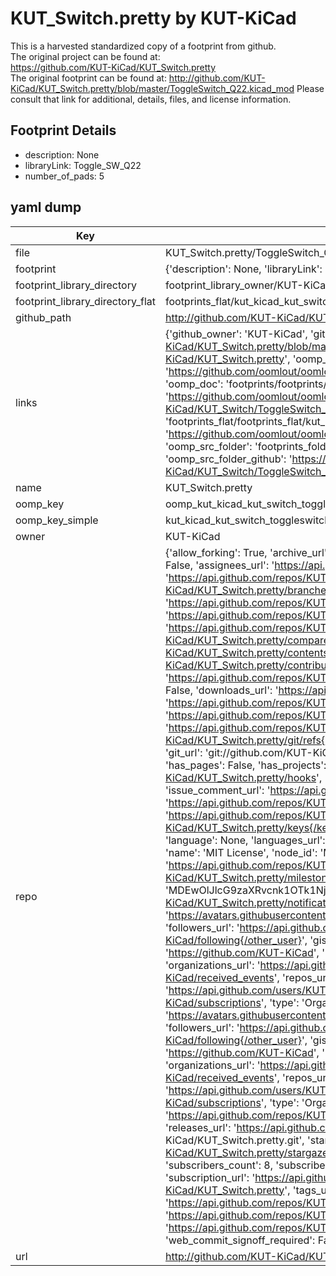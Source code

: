 # KUT_Switch.pretty by KUT-KiCad  
This is a harvested standardized copy of a footprint from github.  
The original project can be found at:  
https://github.com/KUT-KiCad/KUT_Switch.pretty  
The original footprint can be found at:
http://github.com/KUT-KiCad/KUT_Switch.pretty/blob/master/ToggleSwitch_Q22.kicad_mod
Please consult that link for additional, details, files, and license information.  
## Footprint Details
* description: None  
* libraryLink: Toggle_SW_Q22  
* number_of_pads: 5  
## yaml dump  
| Key | Value |  
| --- | --- |  
| file | KUT_Switch.pretty/ToggleSwitch_Q22.kicad_mod |  
| footprint | {'description': None, 'libraryLink': 'Toggle_SW_Q22', 'number_of_pads': 5} |  
| footprint_library_directory | footprint_library_owner/KUT-KiCad_KUT_Switch.pretty |  
| footprint_library_directory_flat | footprints_flat/kut_kicad_kut_switch_toggleswitch_q22/working |  
| github_path | http://github.com/KUT-KiCad/KUT_Switch.pretty/blob/master/ToggleSwitch_Q22.kicad_mod |  
| links | {'github_owner': 'KUT-KiCad', 'github_repo_name': 'KUT_Switch.pretty', 'github_src': 'http://github.com/KUT-KiCad/KUT_Switch.pretty/blob/master/ToggleSwitch_Q22.kicad_mod', 'github_src_repo': 'https://github.com/KUT-KiCad/KUT_Switch.pretty', 'oomp_bot': 'footprints/kut_kicad_kut_switch_toggleswitch_q22/working', 'oomp_bot_github': 'https://github.com/oomlout/oomlout_oomp_footprint_bot/tree/main/footprints/kut_kicad_kut_switch_toggleswitch_q22/working', 'oomp_doc': 'footprints/footprints/KUT-KiCad/KUT_Switch/ToggleSwitch_Q22/working/', 'oomp_doc_github': 'https://github.com/oomlout/oomlout_oomp_footprint_doc/tree/main/footprints/footprints/KUT-KiCad/KUT_Switch/ToggleSwitch_Q22/working', 'oomp_src_flat': 'footprints_flat/footprints_flat/kut_kicad_kut_switch_toggleswitch_q22/working', 'oomp_src_flat_github': 'https://github.com/oomlout/oomlout_oomp_footprint_src/tree/main/footprints_flat/kut_kicad_kut_switch_toggleswitch_q22/working', 'oomp_src_folder': 'footprints_folder/footprints_folder/KUT-KiCad/KUT_Switch/ToggleSwitch_Q22/working', 'oomp_src_folder_github': 'https://github.com/oomlout/oomlout_oomp_footprint_src/tree/main/footprints_folder/KUT-KiCad/KUT_Switch/ToggleSwitch_Q22/working'} |  
| name | KUT_Switch.pretty |  
| oomp_key | oomp_kut_kicad_kut_switch_toggleswitch_q22 |  
| oomp_key_simple | kut_kicad_kut_switch_toggleswitch_q22 |  
| owner | KUT-KiCad |  
| repo | {'allow_forking': True, 'archive_url': 'https://api.github.com/repos/KUT-KiCad/KUT_Switch.pretty/{archive_format}{/ref}', 'archived': False, 'assignees_url': 'https://api.github.com/repos/KUT-KiCad/KUT_Switch.pretty/assignees{/user}', 'blobs_url': 'https://api.github.com/repos/KUT-KiCad/KUT_Switch.pretty/git/blobs{/sha}', 'branches_url': 'https://api.github.com/repos/KUT-KiCad/KUT_Switch.pretty/branches{/branch}', 'clone_url': 'https://github.com/KUT-KiCad/KUT_Switch.pretty.git', 'collaborators_url': 'https://api.github.com/repos/KUT-KiCad/KUT_Switch.pretty/collaborators{/collaborator}', 'comments_url': 'https://api.github.com/repos/KUT-KiCad/KUT_Switch.pretty/comments{/number}', 'commits_url': 'https://api.github.com/repos/KUT-KiCad/KUT_Switch.pretty/commits{/sha}', 'compare_url': 'https://api.github.com/repos/KUT-KiCad/KUT_Switch.pretty/compare/{base}...{head}', 'contents_url': 'https://api.github.com/repos/KUT-KiCad/KUT_Switch.pretty/contents/{+path}', 'contributors_url': 'https://api.github.com/repos/KUT-KiCad/KUT_Switch.pretty/contributors', 'created_at': '2016-05-29T18:01:05Z', 'default_branch': 'master', 'deployments_url': 'https://api.github.com/repos/KUT-KiCad/KUT_Switch.pretty/deployments', 'description': 'KiCad Switch footprint library', 'disabled': False, 'downloads_url': 'https://api.github.com/repos/KUT-KiCad/KUT_Switch.pretty/downloads', 'events_url': 'https://api.github.com/repos/KUT-KiCad/KUT_Switch.pretty/events', 'fork': False, 'forks': 0, 'forks_count': 0, 'forks_url': 'https://api.github.com/repos/KUT-KiCad/KUT_Switch.pretty/forks', 'full_name': 'KUT-KiCad/KUT_Switch.pretty', 'git_commits_url': 'https://api.github.com/repos/KUT-KiCad/KUT_Switch.pretty/git/commits{/sha}', 'git_refs_url': 'https://api.github.com/repos/KUT-KiCad/KUT_Switch.pretty/git/refs{/sha}', 'git_tags_url': 'https://api.github.com/repos/KUT-KiCad/KUT_Switch.pretty/git/tags{/sha}', 'git_url': 'git://github.com/KUT-KiCad/KUT_Switch.pretty.git', 'has_discussions': False, 'has_downloads': True, 'has_issues': True, 'has_pages': False, 'has_projects': True, 'has_wiki': True, 'homepage': None, 'hooks_url': 'https://api.github.com/repos/KUT-KiCad/KUT_Switch.pretty/hooks', 'html_url': 'https://github.com/KUT-KiCad/KUT_Switch.pretty', 'id': 59956870, 'is_template': False, 'issue_comment_url': 'https://api.github.com/repos/KUT-KiCad/KUT_Switch.pretty/issues/comments{/number}', 'issue_events_url': 'https://api.github.com/repos/KUT-KiCad/KUT_Switch.pretty/issues/events{/number}', 'issues_url': 'https://api.github.com/repos/KUT-KiCad/KUT_Switch.pretty/issues{/number}', 'keys_url': 'https://api.github.com/repos/KUT-KiCad/KUT_Switch.pretty/keys{/key_id}', 'labels_url': 'https://api.github.com/repos/KUT-KiCad/KUT_Switch.pretty/labels{/name}', 'language': None, 'languages_url': 'https://api.github.com/repos/KUT-KiCad/KUT_Switch.pretty/languages', 'license': {'key': 'mit', 'name': 'MIT License', 'node_id': 'MDc6TGljZW5zZTEz', 'spdx_id': 'MIT', 'url': 'https://api.github.com/licenses/mit'}, 'merges_url': 'https://api.github.com/repos/KUT-KiCad/KUT_Switch.pretty/merges', 'milestones_url': 'https://api.github.com/repos/KUT-KiCad/KUT_Switch.pretty/milestones{/number}', 'mirror_url': None, 'name': 'KUT_Switch.pretty', 'network_count': 0, 'node_id': 'MDEwOlJlcG9zaXRvcnk1OTk1Njg3MA==', 'notifications_url': 'https://api.github.com/repos/KUT-KiCad/KUT_Switch.pretty/notifications{?since,all,participating}', 'open_issues': 0, 'open_issues_count': 0, 'organization': {'avatar_url': 'https://avatars.githubusercontent.com/u/19647057?v=4', 'events_url': 'https://api.github.com/users/KUT-KiCad/events{/privacy}', 'followers_url': 'https://api.github.com/users/KUT-KiCad/followers', 'following_url': 'https://api.github.com/users/KUT-KiCad/following{/other_user}', 'gists_url': 'https://api.github.com/users/KUT-KiCad/gists{/gist_id}', 'gravatar_id': '', 'html_url': 'https://github.com/KUT-KiCad', 'id': 19647057, 'login': 'KUT-KiCad', 'node_id': 'MDEyOk9yZ2FuaXphdGlvbjE5NjQ3MDU3', 'organizations_url': 'https://api.github.com/users/KUT-KiCad/orgs', 'received_events_url': 'https://api.github.com/users/KUT-KiCad/received_events', 'repos_url': 'https://api.github.com/users/KUT-KiCad/repos', 'site_admin': False, 'starred_url': 'https://api.github.com/users/KUT-KiCad/starred{/owner}{/repo}', 'subscriptions_url': 'https://api.github.com/users/KUT-KiCad/subscriptions', 'type': 'Organization', 'url': 'https://api.github.com/users/KUT-KiCad'}, 'owner': {'avatar_url': 'https://avatars.githubusercontent.com/u/19647057?v=4', 'events_url': 'https://api.github.com/users/KUT-KiCad/events{/privacy}', 'followers_url': 'https://api.github.com/users/KUT-KiCad/followers', 'following_url': 'https://api.github.com/users/KUT-KiCad/following{/other_user}', 'gists_url': 'https://api.github.com/users/KUT-KiCad/gists{/gist_id}', 'gravatar_id': '', 'html_url': 'https://github.com/KUT-KiCad', 'id': 19647057, 'login': 'KUT-KiCad', 'node_id': 'MDEyOk9yZ2FuaXphdGlvbjE5NjQ3MDU3', 'organizations_url': 'https://api.github.com/users/KUT-KiCad/orgs', 'received_events_url': 'https://api.github.com/users/KUT-KiCad/received_events', 'repos_url': 'https://api.github.com/users/KUT-KiCad/repos', 'site_admin': False, 'starred_url': 'https://api.github.com/users/KUT-KiCad/starred{/owner}{/repo}', 'subscriptions_url': 'https://api.github.com/users/KUT-KiCad/subscriptions', 'type': 'Organization', 'url': 'https://api.github.com/users/KUT-KiCad'}, 'private': False, 'pulls_url': 'https://api.github.com/repos/KUT-KiCad/KUT_Switch.pretty/pulls{/number}', 'pushed_at': '2018-02-11T16:39:02Z', 'releases_url': 'https://api.github.com/repos/KUT-KiCad/KUT_Switch.pretty/releases{/id}', 'size': 3, 'ssh_url': 'git@github.com:KUT-KiCad/KUT_Switch.pretty.git', 'stargazers_count': 0, 'stargazers_url': 'https://api.github.com/repos/KUT-KiCad/KUT_Switch.pretty/stargazers', 'statuses_url': 'https://api.github.com/repos/KUT-KiCad/KUT_Switch.pretty/statuses/{sha}', 'subscribers_count': 8, 'subscribers_url': 'https://api.github.com/repos/KUT-KiCad/KUT_Switch.pretty/subscribers', 'subscription_url': 'https://api.github.com/repos/KUT-KiCad/KUT_Switch.pretty/subscription', 'svn_url': 'https://github.com/KUT-KiCad/KUT_Switch.pretty', 'tags_url': 'https://api.github.com/repos/KUT-KiCad/KUT_Switch.pretty/tags', 'teams_url': 'https://api.github.com/repos/KUT-KiCad/KUT_Switch.pretty/teams', 'temp_clone_token': None, 'topics': [], 'trees_url': 'https://api.github.com/repos/KUT-KiCad/KUT_Switch.pretty/git/trees{/sha}', 'updated_at': '2018-02-11T16:39:04Z', 'url': 'https://api.github.com/repos/KUT-KiCad/KUT_Switch.pretty', 'visibility': 'public', 'watchers': 0, 'watchers_count': 0, 'web_commit_signoff_required': False} |  
| url | http://github.com/KUT-KiCad/KUT_Switch.pretty |  

